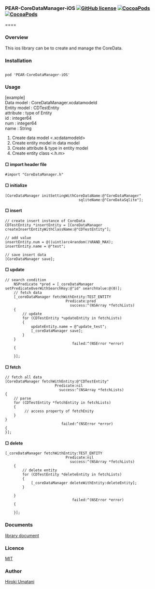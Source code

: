 ### PEAR-CoreDataManager-iOS [![GitHub license](https://img.shields.io/badge/LICENSE-MIT%20LICENSE-blue.svg)](https://github.com/HirokiUmatani/PEAR-CoreDataManager-iOS/LICENSE) [![CocoaPods](https://img.shields.io/badge/platform-ios-lightgrey.svg)](https://cocoapods.org/pods/PEAR-CoreDataManager-iOS) [![CocoaPods](https://img.shields.io/cocoapods/v/PEAR-CoreDataManager-iOS.svg)](https://cocoapods.org/pods/PEAR-CoreDataManager-iOS)  

====
### Overview
This ios library can be to create and manage the CoreData.

### Installation
<code>
pod 'PEAR-CoreDataManager-iOS'
</code>

### Usage
[example]    
Data model : CoreDataManager.xcdatamodeld  
Entity model : CDTestEntity  
attribute : type of Entity    
id   : integer64   
num  : integer64  
name : String   

1. Create data model <.xcdatamodeld>
2. Create entity model in data model
3. Create attribute & type in entity model
4. Create entity class <.h.m>

#### □ import header file
```
#import "CoreDataManager.h"
```

#### □ initialize
```
[CoreDataManager initSettingWithCoreDataName:@"CoreDataManager"
                                  sqliteName:@"CoreDataSqlite"];
```

#### □ insert
```
// create insert instance of CoreData
CDTestEntity *insertEntity = [CoreDataManager createInsertEntityWithClassName:@"CDTestEntity"];
    
// add value
insertEntity.num = @((uint)arc4random()%RAND_MAX);
insertEntity.name = @"test";
    
// save insert data
[CoreDataManager save];
```

#### □ update
```
// search condition
    NSPredicate *pred = [_coreDataManager setPredicateOverWithSearchKey:@"id" searchValue:@(0)];
    // fetch data
    [_coreDataManager fetchWithEntity:TEST_ENTITY
                            Predicate:pred
                              success:^(NSArray *fetchLists)
    {
        // update
        for (CDTestEntity *updateEntity in fetchLists)
        {
            updateEntity.name = @"update_test";
            [_coreDataManager save];
        }
    }
                               failed:^(NSError *error)
    {
        
    }];
```

#### □ fetch
```
// fetch all data
[CoreDataManager fetchWithEntity:@"CDTestEntity"
                       Predicate:nil
                         success:^(NSArray *fetchLists)
{
    // parse
    for (CDTestEntity *fetchEntity in fetchLists)
    {
         // access property of fetchEnity    
    }
}
                          failed:^(NSError *error)
{
}];
```

#### □ delete
```
[_coreDataManager fetchWithEntity:TEST_ENTITY
                            Predicate:nil
                              success:^(NSArray *fetchLists)
    {
        // delete entity
        for (CDTestEntity *deleteEntity in fetchLists)
        {
            [_coreDataManager deleteWithEntity:deleteEntity];
        }
        
    }
                               failed:^(NSError *error)
    {
        
    }];
```

### Documents
[library document](http://cocoadocs.org/docsets/PEAR-CoreDataManager-iOS)

### Licence
[MIT](https://github.com/HirokiUmatani/PEAR-CoreDataManager-iOS/blob/master/LICENSE)

### Author
[Hiroki Umatani](https://github.com/HirokiUmatani)
